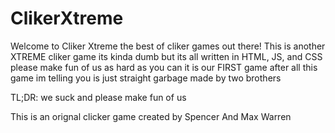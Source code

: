 # ClikerXtreme
Welcome to Cliker Xtreme the best of cliker games out there!
This is another XTREME cliker game its kinda dumb but its all written in HTML, JS, and CSS
please make fun of us as hard as you can it is our FIRST game after all
this game im telling you is just straight garbage made by two brothers 




TL;DR:
we suck and please make fun of us

This is an orignal clicker game created by Spencer And Max Warren